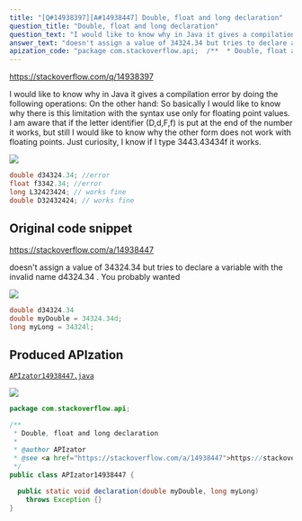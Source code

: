 ```yaml
---
title: "[Q#14938397][A#14938447] Double, float and long declaration"
question_title: "Double, float and long declaration"
question_text: "I would like to know why in Java it gives a compilation error by doing the following operations: On the other hand: So basically I would like to know why there is this limitation with the syntax use only for floating point values. I am aware that if the letter identifier (D,d,F,f) is put at the end of the number it works, but still I would like to know why the other form does not work with floating points. Just curiosity, I know if I type 3443.43434f it works."
answer_text: "doesn't assign a value of 34324.34 but tries to declare a variable with the invalid name d4324.34 . You probably wanted"
apization_code: "package com.stackoverflow.api;  /**  * Double, float and long declaration  *  * @author APIzator  * @see <a href=\"https://stackoverflow.com/a/14938447\">https://stackoverflow.com/a/14938447</a>  */ public class APIzator14938447 {    public static void declaration(double myDouble, long myLong)     throws Exception {} }"
---
```


https://stackoverflow.com/q/14938397

I would like to know why in Java it gives a compilation error by doing the following operations:
On the other hand:
So basically I would like to know why there is this limitation with the syntax use only for floating point values.
I am aware that if the letter identifier (D,d,F,f) is put at the end of the number it works, but still I would like to know why the other form does not work with floating points.
Just curiosity, I know if I type 3443.43434f it works.


<div class="code-logo"><img src="/stackoverflow.png" /></div>

```java
double d34324.34; //error
float f3342.34; //error
long L32423424; // works fine
double D32432424; // works fine
```


## Original code snippet

https://stackoverflow.com/a/14938447

doesn&#x27;t assign a value of 34324.34 but tries to declare a variable with the invalid name d4324.34 .
You probably wanted

<div class="code-logo"><img src="/stackoverflow.png" /></div>

```java
double d34324.34
double myDouble = 34324.34d;
long myLong = 34324l;
```

## Produced APIzation

[`APIzator14938447.java`](https://github.com/pasqualesalza/apization-temp-data/raw/master/search/APIzator14938447.java)

<div class="code-logo"><img src="/apizator.png" /></div>

```java
package com.stackoverflow.api;

/**
 * Double, float and long declaration
 *
 * @author APIzator
 * @see <a href="https://stackoverflow.com/a/14938447">https://stackoverflow.com/a/14938447</a>
 */
public class APIzator14938447 {

  public static void declaration(double myDouble, long myLong)
    throws Exception {}
}

```